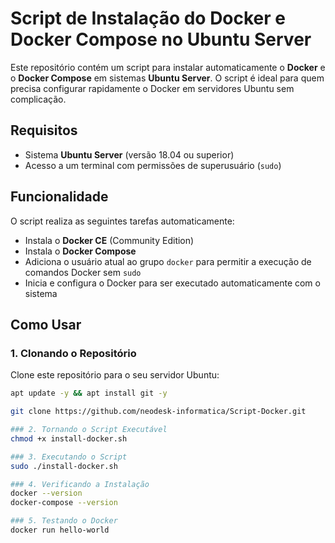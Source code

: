 # Script de Instalação do Docker e Docker Compose no Ubuntu Server

Este repositório contém um script para instalar automaticamente o **Docker** e o **Docker Compose** em sistemas **Ubuntu Server**. O script é ideal para quem precisa configurar rapidamente o Docker em servidores Ubuntu sem complicação.

## Requisitos

- Sistema **Ubuntu Server** (versão 18.04 ou superior)
- Acesso a um terminal com permissões de superusuário (`sudo`)

## Funcionalidade

O script realiza as seguintes tarefas automaticamente:

- Instala o **Docker CE** (Community Edition)
- Instala o **Docker Compose**
- Adiciona o usuário atual ao grupo `docker` para permitir a execução de comandos Docker sem `sudo`
- Inicia e configura o Docker para ser executado automaticamente com o sistema

## Como Usar

### 1. Clonando o Repositório

Clone este repositório para o seu servidor Ubuntu:

```bash
apt update -y && apt install git -y

git clone https://github.com/neodesk-informatica/Script-Docker.git

### 2. Tornando o Script Executável
chmod +x install-docker.sh

### 3. Executando o Script
sudo ./install-docker.sh

### 4. Verificando a Instalação
docker --version
docker-compose --version

### 5. Testando o Docker
docker run hello-world
